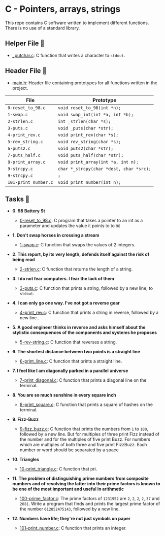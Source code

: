 # C - Pointers, arrays, strings

This repo contains C software written to implement different functions. There is no use of a standard library.

## Helper File :raised_hands:

* [_putchar.c](./_putchar.c): C function that writes a character to `stdout`.

## Header File :file_folder:

* [main.h](./main.h): Header file containing prototypes for all
functions written in the project.

| File                     | Prototype                              |
| ------------------------ | --------------------------------       |
| `0-reset_to_98.c`        | `void reset_to_98(int *n);`            |
| `1-swap.c`               | `void swap_int(int *a, int *b);`       |
| `2-strlen.c`             | `int _strlen(char *s);`                |
| `3-puts.c`               | `void _puts(char *str);`               |
| `4-print_rev.c`          | `void print_rev(char *s);`             |
| `5-rev_string.c`         | `void rev_string(char *s);`            |
| `6-puts2.c`              | `void puts2(char *str);`               |
| `7-puts_half.c`          | `void puts_half(char *str);`           |
| `8-print_array.c`        | `void print_array(int *a, int n);`     |
| `9-strcpy.c`             | `char *_strcpy(char *dest, char *src);`|
| `9-strcpy.c`             | `;`                                    |
| `101-print_number.c`     | `void print number(int n);`            |

## Tasks :page_with_curl:

* **0. 98 Battery St**
  * [0-reset_to_98.c](./0-reset_to_98.c): C program that takes a pointer to an int as a parameter and updates the value it points to to `98`

* **1. Don't swap horses in crossing a stream**
  * [1-swap.c](./1-swap.c): C function that swaps the values of 2 integers. 

* **2. This report, by its very length, defends itself against the risk of being read**
  * [2-strlen.c](./2-strlen.c): C function that returns the length of a string.

* **3. I do not fear computers. I fear the lack of them**
  * [3-puts.c](./3-puts.c): C function that prints a string, followed by a new line, to `stdout`. 

* **4. I can only go one way. I've not got a reverse gear**
  * [4-print_rev.c](./4-print_rev.c): C function that prints a string in reverse, followed by a new line..

* **5. A good engineer thinks in reverse and asks himself about the stylistic consequences of the components and systems he proposes**
  * [5-rev-string.c](./5-rev-string.c): C function that reverses a string.

* **6. The shortest distance between two points is a straight line**
  * [6-print_line.c](./6-print_line.c): C function that prints a straight line.

* **7.  I feel like I am diagonally parked in a parallel universe**
  * [7-print_diagonal.c](./7-print_diagonal.c): C function that prints a diagonal line on the terminal.

* **8. You are so much sunshine in every square inch**
  * [8-print_square.c](./8-print_square.c): C function that prints a square of hashes on the terminal.

* **9. Fizz-Buzz**
  * [9-fizz_buzz.c](./9-fizz_buzz.c): C function that prints the numbers from `1` to `100`, followed by a new line. But for multiples of three print Fizz instead of the number and for the multiples of five print Buzz. For numbers which are multiples of both three and five print FizzBuzz. Each number or word should be separated by a space

* **10. Triangles**
  * [10-print_triangle.c](./10-print_triangle.c): C function that pri.

* **11. The problem of distinguishing prime numbers from composite numbers and of resolving the latter into their prime factors is known to be one of the most important and useful in arithmetic**
  * [100-prime_factor.c](./100-prime_factor.c): The prime factors of `1231952` are `2`, `2`, `2`, `2`, `37` and `2081`. Write a program that finds and prints the largest prime factor of the number `612852475143`, followed by a new line.

* **12. Numbers have life; they're not just symbols on paper**
  * [101-print_number.c](./101-print_number.c): C function that prints an integer.

